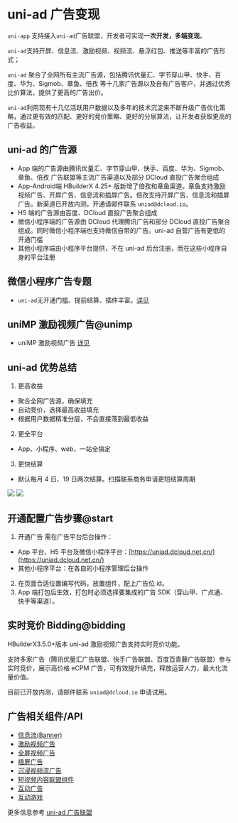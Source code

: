 # uni-ad 广告变现

`uni-app` 支持接入`uni-ad`广告联盟，开发者可实现**一次开发，多端变现**。

`uni-ad`支持开屏、信息流、激励视频、视频流、悬浮红包、推送等丰富的广告形式；

`uni-ad` 聚合了全网所有主流广告源，包括腾讯优量汇、字节穿山甲、快手、百度、华为、Sigmob、章鱼、倍孜 等十几家广告源以及自有广告客户，并通过优秀比价算法，提供了更高的广告出价。

`uni-ad`利用现有十几亿活跃用户数据以及多年的技术沉淀来不断升级广告优化策略，通过更有效的匹配、更好的竞价策略、更好的分层算法，让开发者获取更高的广告收益。

## uni-ad 的广告源

- App 端的广告源由腾讯优量汇、字节穿山甲、快手、百度、华为、Sigmob、章鱼、倍孜 广告联盟等主流广告渠道以及部分 DCloud 直投广告聚合组成
- App-Android端 HBuilderX 4.25+ 版新增了倍孜和章鱼渠道。章鱼支持激励视频广告、开屏广告、信息流和插屏广告。倍孜支持开屏广告、信息流和插屏广告。新渠道已开放内测，开通请邮件联系 `uniad@dcloud.io`。
- H5 端的广告源由百度、DCloud 直投广告聚合组成
- 微信小程序端的广告源由 DCloud 代理腾讯广告和部分 DCloud 直投广告聚合组成。同时微信小程序端也支持微信自带的广告。uni-ad 自营广告有更低的开通门槛
- 其他小程序端由小程序平台提供，不在 uni-ad 后台注册，而在这些小程序自身的平台注册

## 微信小程序广告专题

- `uni-ad`无开通门槛、提前结算、插件丰富。[详见](https://uniapp.dcloud.net.cn/component/ad-weixin.html)

## uniMP 激励视频广告@unimp

- uniMP 激励视频广告 [详见](https://uniapp.dcloud.net.cn/uni-ad/unimp.html)

## uni-ad 优势总结

1. 更高收益

- 聚合全网广告源，确保填充
- 自动竞价，选择最高收益填充
- 根据用户数据精准分层，不会直接落到最低收益

2. 更全平台

- App、小程序、web，一站全搞定

3. 更快结算

- 默认每月 4 日、19 日两次结算。扫描联系商务申请更短结算周期

![](
https://web-ext-storage.dcloud.net.cn/doc/ad/wx_qrcode/wx_zhangeryun.png) ![](https://web-ext-storage.dcloud.net.cn/doc/ad/wx_qrcode/wx_yangguibin.png)

## 开通配置广告步骤@start

1. 开通广告
   需在广告平台后台操作：

- App 平台、H5 平台及微信小程序平台：[https://uniad.dcloud.net.cn/](https://uniad.dcloud.net.cn/)
- 其他小程序平台：在各自的小程序管理后台操作

2. 在页面合适位置编写代码，放置组件，配上广告位 id。
3. App 端打包后生效，打包时必须选择要集成的广告 SDK（穿山甲、广点通、快手等渠道）。

## 实时竞价 Bidding@bidding

HBuilderX3.5.0+版本 uni-ad 激励视频广告支持实时竞价功能。

支持多家广告（腾讯优量汇广告联盟、快手广告联盟、百度百青藤广告联盟）参与实时竞价，展示高价格 eCPM 广告，可有效提升填充，释放运营人力，最大化流量价值。

目前已开放内测，请邮件联系 `uniad@dcloud.io` 申请试用。

## 广告相关组件/API

- [信息流(Banner)](https://uniapp.dcloud.net.cn/uni-ad/ad-component.html)
- [激励视频广告](https://uniapp.dcloud.net.cn/uni-ad/ad-rewarded-video.html)
- [全屏视频广告](https://uniapp.dcloud.net.cn/uni-ad/ad-fullscreen-video.html)
- [插屏广告](https://uniapp.dcloud.net.cn/uni-ad/ad-interstitial.html)
- [沉浸视频流广告](https://uniapp.dcloud.net.cn/uni-ad/ad-draw.html)
- [短视频内容联盟组件](https://uniapp.dcloud.net.cn/uni-ad/ad-content-page.html)
- [互动广告](https://uniapp.dcloud.net.cn/uni-ad/ad-interactive.html)
- [互动游戏](https://uniapp.dcloud.net.cn/uni-ad/interactive.html)

更多信息参考 [uni-ad 广告联盟](https://uniad.dcloud.net.cn)
